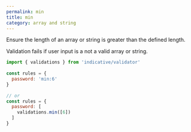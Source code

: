 ```yaml
---
permalink: min
title: min
category: array and string
---
```


Ensure the length of an array or string is greater than the defined
length.
 
Validation fails if user input is a not a valid array or string.
 
```js
import { validations } from 'indicative/validator'
 
const rules = {
  password: 'min:6'
}
 
// or
const rules = {
  password: [
    validations.min([6])
  ]
}
```
